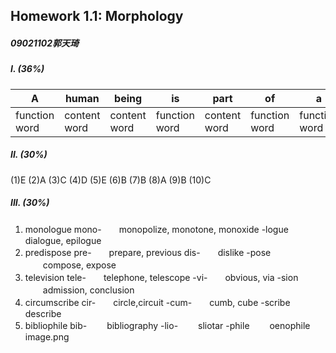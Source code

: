 ## Homework 1.1: Morphology
##### 09021102郭天琦
##### I. (36%)
|A |human| being| is| part| of| a |whole| called| by |us |Universe
|----|----|----|----|-----|----|-----|------|------|-------|------|----|
|function word| content word| content word|function word| content word|function word|function word| content word| content word|function word|function word| content word|
##### II. (30%)
(1)E
(2)A
(3)C
(4)D
(5)E
(6)B
(7)B
(8)A
(9)B
(10)C
##### III. (30%)
1. monologue
mono-　　monopolize, monotone, monoxide
-logue　　dialogue, epilogue
2. predispose
   pre-　　prepare, previous
   dis-　　dislike
   -pose 　　compose, expose
3. television
   tele-　　telephone, telescope
   -vi-　　obvious, via
   -sion 　　admission, conclusion
4. circumscribe
   cir-　　circle,circuit
   -cum-　　cumb, cube
   -scribe　　 describe
5. bibliophile
   bib- 　　bibliography
   -lio- 　　sliotar
   -phile 　　oenophile
   image.png